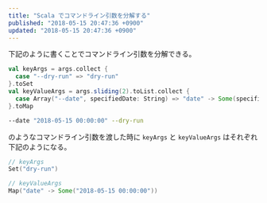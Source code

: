 ```yaml
---
title: "Scala でコマンドライン引数を分解する"
published: "2018-05-15 20:47:36 +0900"
updated: "2018-05-15 20:47:36 +0900"
---
```


下記のように書くことでコマンドライン引数を分解できる。

```scala
val keyArgs = args.collect {
  case "--dry-run" => "dry-run"
}.toSet
val keyValueArgs = args.sliding(2).toList.collect {
  case Array("--date", specifiedDate: String) => "date" -> Some(specifiedDate)
}.toMap
```

```bash
--date "2018-05-15 00:00:00" --dry-run
```

のようなコマンドライン引数を渡した時に `keyArgs` と `keyValueArgs` はそれぞれ下記のようになる。

```scala
// keyArgs
Set("dry-run")

// keyValueArgs
Map("date" -> Some("2018-05-15 00:00:00"))
```
